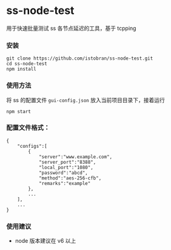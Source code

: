 # ss-node-test
用于快速批量测试 ss 各节点延迟的工具，基于 tcpping

### 安装

    git clone https://github.com/istobran/ss-node-test.git
    cd ss-node-test
    npm install

### 使用方法
将 ss 的配置文件 `gui-config.json` 放入当前项目目录下，接着运行

	npm start

### 配置文件格式：

    {
        "configs":[
            {
                "server":"www.example.com",
                "server_port":"8388",
                "local_port":"1080",
                "password":"abcd",
                "method":"aes-256-cfb",
                "remarks":"example"
            },
            ...
        ],
        ...
    }


### 使用建议
- node 版本建议在 v6 以上
